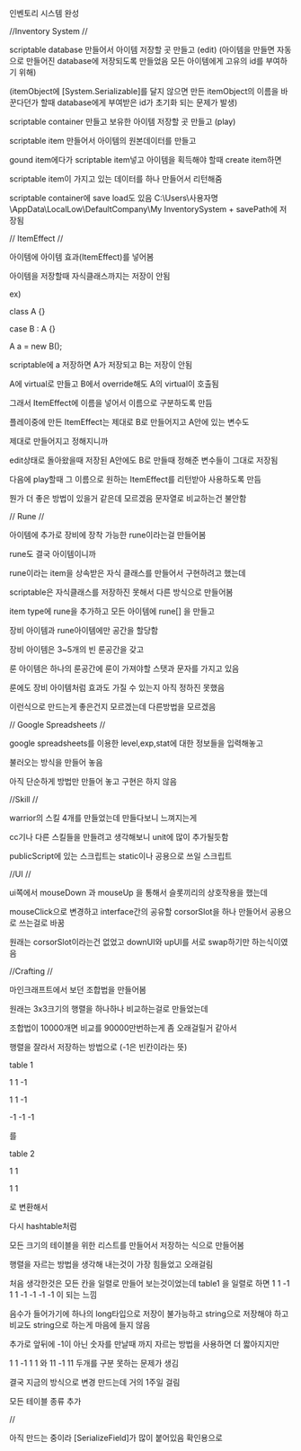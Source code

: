 인벤토리 시스템 완성

//Inventory System //

scriptable database 만들어서 아이템 저장할 곳 만들고 (edit) (아이템을 만들면 자동으로 만들어진 database에 저장되도록 만들었음 모든 아이템에게 고유의 id를 부여하기 위해)

(itemObject에 [System.Serializable]를 달지 않으면 만든 itemObject의 이름을 바꾼다던가 할때 database에게 부여받은 id가 초기화 되는 문제가 발생)

scriptable container 만들고 보유한 아이템 저장할 곳 만들고 (play)

scriptable item 만들어서 아이템의 원본데이터를 만들고

gound item에다가 scriptable item넣고 아이템을 획득해야 할때 create item하면

scriptable item이 가지고 있는 데이터를 하나 만들어서 리턴해줌

scriptable container에 save load도 있음 C:\Users\사용자명\AppData\LocalLow\DefaultCompany\My InventorySystem + savePath에 저장됨

// ItemEffect //

아이템에 아이템 효과(ItemEffect)를 넣어봄

아이템을 저장할때 자식클래스까지는 저장이 안됨

ex)

class A {}

case B : A {}

A a = new B();

scriptable에 a 저장하면 A가 저장되고 B는 저장이 안됨

A에 virtual로 만들고 B에서 override해도 A의 virtual이 호출됨

그래서 ItemEffect에 이름을 넣어서 이름으로 구분하도록 만듬

플레이중에 만든 ItemEffect는 제대로 B로 만들어지고 A안에 있는 변수도

제대로 만들어지고 정해지니까

edit상태로 돌아왔을때 저장된 A안에도 B로 만들때 정해준 변수들이 그대로 저장됨

다음에 play할때 그 이름으로 원하는 ItemEffect를 리턴받아 사용하도록 만듬

뭔가 더 좋은 방법이 있을거 같은데 모르겠음 문자열로 비교하는건 불안함

// Rune //

아이템에 추가로 장비에 장착 가능한 rune이라는걸 만들어봄

rune도 결국 아이템이니까

rune이라는 item을 상속받은 자식 클래스를 만들어서 구현하려고 했는데

scriptable은 자식클래스를 저장하진 못해서 다른 방식으로 만들어봄

item type에 rune을 추가하고 모든 아이템에 rune[] 을 만들고

장비 아이템과 rune아이템에만 공간을 할당함

장비 아이템은 3~5개의 빈 룬공간을 갖고

룬 아이템은 하나의 룬공간에 룬이 가져야할 스탯과 문자를 가지고 있음

룬에도 장비 아이템처럼 효과도 가질 수 있는지 아직 정하진 못했음

이런식으로 만드는게 좋은건지 모르겠는데 다른방법을 모르겠음

// Google Spreadsheets //

google spreadsheets를 이용한 level,exp,stat에 대한 정보들을 입력해놓고

불러오는 방식을 만들어 놓음

아직 단순하게 방법만 만들어 놓고 구현은 하지 않음

//Skill //

warrior의 스킬 4개를 만들었는데 만들다보니 느껴지는게

cc기나 다른 스킬들을 만들려고 생각해보니 unit에 많이 추가될듯함

publicScript에 있는 스크립트는 static이나 공용으로 쓰일 스크립트

//UI //

ui쪽에서 mouseDown 과 mouseUp 을 통해서 슬롯끼리의 상호작용을 했는데

mouseClick으로 변경하고 interface간의 공유할 corsorSlot을 하나 만들어서 공용으로 쓰는걸로 바꿈

원래는 corsorSlot이라는건 없었고 downUI와 upUI를 서로 swap하기만 하는식이였음

//Crafting //

마인크래프트에서 보던 조합법을 만들어봄

원래는 3x3크기의 행렬을 하나하나 비교하는걸로 만들었는데

조합법이 10000개면 비교를 90000만번하는게 좀 오래걸릴거 같아서

행렬을 잘라서 저장하는 방법으로 (-1은 빈칸이라는 뜻)

table 1

1 1 -1

1 1 -1

-1 -1 -1

를

table 2

1 1

1 1

로 변환해서

다시 hashtable처럼

모든 크기의 테이블을 위한 리스트를 만들어서 저장하는 식으로 만들어봄

행렬을 자르는 방법을 생각해 내는것이 가장 힘들었고 오래걸림

처음 생각한것은 모든 칸을 일렬로 만들어 보는것이었는데 table1 을 일렬로 하면 1 1 -1 1 1 -1 -1 -1 -1 이 되는 느낌

음수가 들어가기에 하나의 long타입으로 저장이 불가능하고 string으로 저장해야 하고 비교도 string으로 하는게 마음에 들지 않음

추가로 앞뒤에 -1이 아닌 숫자를 만날때 까지 자르는 방법을 사용하면 더 짧아지지만

1 1 -1 1 1 와 11 -1 11 두개를 구분 못하는 문제가 생김

결국 지금의 방식으로 변경 만드는데 거의 1주일 걸림

모든 테이블 종류 추가

//

아직 만드는 중이라 [SerializeField]가 많이 붙어있음 확인용으로
